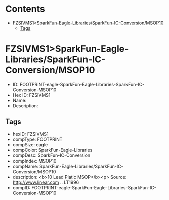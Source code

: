 



Contents
========

* [FZSIVMS1>SparkFun-Eagle-Libraries/SparkFun-IC-Conversion/MSOP10](#fzsivms1sparkfun-eagle-librariessparkfun-ic-conversionmsop10)
	* [Tags](#tags)

# FZSIVMS1>SparkFun-Eagle-Libraries/SparkFun-IC-Conversion/MSOP10

- ID: FOOTPRINT-eagle-SparkFun-Eagle-Libraries-SparkFun-IC-Conversion-MSOP10
- Hex ID: FZSIVMS1
- Name: 
- Description: 

## Tags

- hexID: FZSIVMS1
- oompType: FOOTPRINT
- oompSize: eagle
- oompColor: SparkFun-Eagle-Libraries
- oompDesc: SparkFun-IC-Conversion
- oompIndex: MSOP10
- oompName: SparkFun-Eagle-Libraries/SparkFun-IC-Conversion/MSOP10
- description: &lt;b&gt;10 Lead Platic MSOP&lt;/b&gt;&lt;p&gt;
Source: http://www.linear.com .. LT1996
- oompID: FOOTPRINT-eagle-SparkFun-Eagle-Libraries-SparkFun-IC-Conversion-MSOP10

